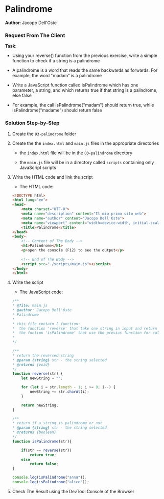 # Palindrome

**Author**: Jacopo Dell'Oste 

### Request From The Client

**Task**: 

- Using your reverse() function from the previous exercise, write a simple function to check if a
string is a palindrome

- A palindrome is a word that reads the same backwards as forwards. For example, the word "madam"
is a palindrome

- Write a JavaScript function called isPalindrome which has one parameter, a string, and which
returns true if that string is a palindrome, else false

- For example, the call isPalindrome("madam") should return true, while isPalindrome("madame")
should return false

### Solution Step-by-Step

1. Create the  `03-palindrome` folder

2. Create the the `index.html` and `main.js` files in the appropriate directories

    * the `index.html` file will be in the `03-palindrome` directory

    * the `main.js` file will be in a directory called `scripts` containing only JavaScript scripts

3. Write the HTML code and link the script
    
    * The HTML code:

    ```HTML 
    <!DOCTYPE html>
    <html lang="en">
    <head>
        <meta charset="UTF-8">
        <meta name="description" content="Il mio primo sito web">
        <meta name="author" content="Jacopo Dell'Oste">
        <meta name="viewport" content="width=device-width, initial-scale=1.0">
        <title>Palindrome</title>
    </head>
    <body>
        <!-- Content of The Body -->
        <h1>Palindrome</h1>
        <p>open the console (F12) to see the output</p>
        
        <!-- End of The Body -->
        <script src="./scripts/main.js"></script>
    </body>
    </html>
    ```

4. Write the script  

    * The JavaScript code:

    ```javascript
    /**
    * @file: main.js
    * @author: Jacopo Dell'Oste
    * Palindrome
    *
    * this file contain 2 function: 
    *  the function 'reverse' that take one string in input and return the string reversed
    *  the fuction 'isPalindrome' that use the previus function for calculate whanever the selected string is palindrome or not
    * 
    */

    /**
    * return the reversed string 
    * @param {string} str - the string selected
    * @returns {void}
    */
    function reverse(str) {
        let newString = "";

        for (let i = str.length - 1; i >= 0; i--) {
            newString += str.charAt(i);
        }

        return newString;
    }

    /**
    * return if a string is palindrome or not
    * @param {string} str - the string selected
    * @returns {boolean}
    */
    function isPalindrome(str){

        if(str == reverse(str))
            return true;
        else
            return false;
    }

    console.log(isPalindrome("anna"));
    console.log(isPalindrome("alice"));
    ```

5. Check The Result using the DevTool Console of the Browser
